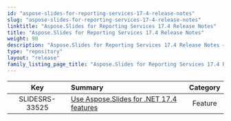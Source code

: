```yaml
---
id: "aspose-slides-for-reporting-services-17-4-release-notes"
slug: "aspose-slides-for-reporting-services-17-4-release-notes"
linktitle: "Aspose.Slides for Reporting Services 17.4 Release Notes"
title: "Aspose.Slides for Reporting Services 17.4 Release Notes"
weight: 90
description: "Aspose.Slides for Reporting Services 17.4 Release Notes – the latest updates and fixes."
type: "repository"
layout: "release"
family_listing_page_title: "Aspose.Slides for Reporting Services 17.4 Release Notes"
---
```


|**Key** |**Summary** |**Category** |
| :-: | :- | :-: |
|SLIDESRS-33525|[Use Aspose.Slides for .NET 17.4 features](https://docs.aspose.com/slides/net/aspose-slides-for-net-17-4-release-notes/)|Feature|

